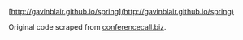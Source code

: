 [http://gavinblair.github.io/spring](http://gavinblair.github.io/spring)

Original code scraped from [conferencecall.biz](conferencecall.biz).

